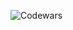 

![Codewars](https://github.r2v.ch/codewars?user=sidjik&top_languages=true&stroke=%23b362ff&theme=purple_dark&hide_clan=true)
<!--
**sidjik/sidjik** is a ✨ _special_ ✨ repository because its `README.md` (this file) appears on your GitHub profile.

Here are some ideas to get you started:

- 🔭 I’m currently working on ...
- 🌱 I’m currently learning ...
- 👯 I’m looking to collaborate on ...
- 🤔 I’m looking for help with ...
- 💬 Ask me about ...
- 📫 How to reach me: ...
- 😄 Pronouns: ...
- ⚡ Fun fact: ...
-->
